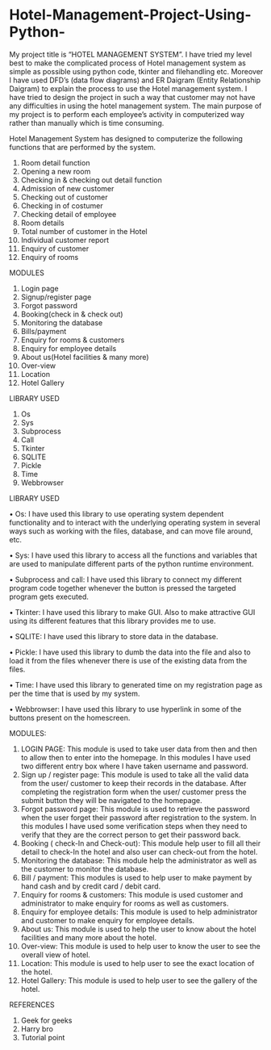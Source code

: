 # Hotel-Management-Project-Using-Python-
My project title is “HOTEL MANAGEMENT SYSTEM”. I have tried my level best to make the complicated process of Hotel management system as simple as possible using python code, tkinter and filehandling etc. Moreover I have used DFD’s (data flow diagrams) and ER Daigram (Entity Relationship Daigram) to explain the process to use the Hotel management system. I have tried to design the project in such a way that customer may not have any difficulties in using the hotel management system. The main purpose of my project is to perform each employee’s activity in computerized way rather than manually which is time consuming.

Hotel Management System has designed to computerize the following functions that are performed by the system.
1.	Room detail function
2.	Opening a new room
3.	Checking in & checking out detail function
4.	Admission of new customer
5.	Checking out of customer
6.	Checking in of costumer
7.	Checking detail of employee
8.	Room details
9.	Total number of customer in the Hotel
10.	Individual customer report
11.	Enquiry of customer 
12.	Enquiry of rooms

MODULES
1.	Login page
2.	Signup/register page
3.	Forgot password 
4.	Booking(check in & check out)
5.	Monitoring the database
6.	Bills/payment
7.	Enquiry for rooms & customers
8.	Enquiry for employee details
9.	About us(Hotel facilities & many    more)
10.	Over-view
11.	Location
12.	Hotel Gallery

LIBRARY USED
1.	Os 
2.	Sys
3.	Subprocess
4.	Call
5.	Tkinter
6.	SQLITE 
7.	Pickle
8.	Time
9.	Webbrowser

LIBRARY USED

•	Os:
I have used this library to use operating system dependent functionality and to interact with the underlying operating system in several ways such as working with the files, database, and can move file around, etc. 
 
•	Sys:
I have used this library to access all the functions and variables that are used to manipulate different parts of the python runtime environment.

•	Subprocess and call:
I have used this library to connect my different program code together whenever the button is pressed the targeted program gets executed.

•	Tkinter:
I have used this library to make GUI. Also to make attractive GUI using its different features that this library provides me to use.

•	SQLITE:
I have used this library to store data in the database.

•	Pickle:
I have used this library to dumb the data into the file and also to load it from the files whenever there is use of the existing data from the files.

•	Time:
I have used this library to generated time on my registration page as per the time that is used by my system.

•	Webbrowser:
I have used this library to use hyperlink in some of the buttons present on the homescreen.


MODULES:

1.	LOGIN PAGE:
This module is used to take user data from then and then to allow then to enter into the homepage. In this modules I have used two different entry box where I have taken username and password.
2.	Sign up / register page:
This module is used to take all the valid data from the user/ customer to keep their records in the database. After completing the registration form when the user/ customer press the submit button they will be navigated to the homepage.
3.	Forgot password page:
This module is used to retrieve the password when the user forget their password after registration to the system. In this modules I have used some verification steps when they need to verify that they are the correct person to get their password back.
4.	Booking ( check-In and Check-out):
This module help user to fill all their detail to check-In the hotel and also user can check-out from the hotel.
5.	Monitoring the database:
This module help the administrator as well as the customer to monitor the database.
6.	Bill / payment:
This modules is used to help user to make payment by hand cash and by credit card / debit card.
7.	Enquiry for rooms & customers:
This module is used customer and administrator to make enquiry for rooms as well as customers.
8.	Enquiry for employee details:
This module is used to help administrator and customer to make enquiry for employee details.
9.	About us:
This module is used to help the user to know about the hotel facilities and many more about the hotel.
10.	 Over-view:
This module is used to help user to know the user to see the overall view of hotel.
11.	 Location:
This module is used to help user to see the exact location of the hotel.
12.	 Hotel Gallery:
This module is used to help user to see the gallery of the hotel.


REFERENCES
1.	Geek for geeks
2.	Harry bro
3.	Tutorial point
